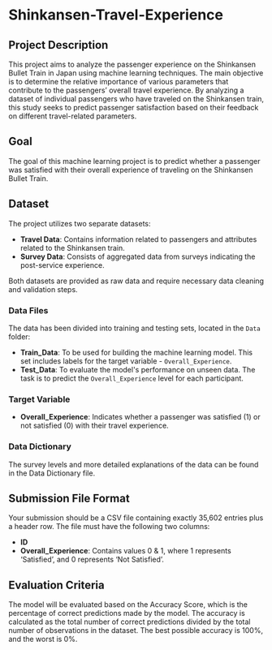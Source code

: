 # Shinkansen-Travel-Experience

## Project Description

This project aims to analyze the passenger experience on the Shinkansen Bullet Train in Japan using machine learning techniques. The main objective is to determine the relative importance of various parameters that contribute to the passengers’ overall travel experience. By analyzing a dataset of individual passengers who have traveled on the Shinkansen train, this study seeks to predict passenger satisfaction based on their feedback on different travel-related parameters.

## Goal

The goal of this machine learning project is to predict whether a passenger was satisfied with their overall experience of traveling on the Shinkansen Bullet Train.

## Dataset

The project utilizes two separate datasets:

- **Travel Data**: Contains information related to passengers and attributes related to the Shinkansen train.
- **Survey Data**: Consists of aggregated data from surveys indicating the post-service experience.

Both datasets are provided as raw data and require necessary data cleaning and validation steps.

### Data Files

The data has been divided into training and testing sets, located in the `Data` folder:

- **Train_Data**: To be used for building the machine learning model. This set includes labels for the target variable - `Overall_Experience`.
- **Test_Data**: To evaluate the model's performance on unseen data. The task is to predict the `Overall_Experience` level for each participant.

### Target Variable

- **Overall_Experience**: Indicates whether a passenger was satisfied (1) or not satisfied (0) with their travel experience.

### Data Dictionary

The survey levels and more detailed explanations of the data can be found in the Data Dictionary file.

## Submission File Format

Your submission should be a CSV file containing exactly 35,602 entries plus a header row. The file must have the following two columns:

- **ID**
- **Overall_Experience**: Contains values 0 & 1, where 1 represents ‘Satisfied’, and 0 represents ‘Not Satisfied’.

## Evaluation Criteria

The model will be evaluated based on the Accuracy Score, which is the percentage of correct predictions made by the model. The accuracy is calculated as the total number of correct predictions divided by the total number of observations in the dataset. The best possible accuracy is 100%, and the worst is 0%.
